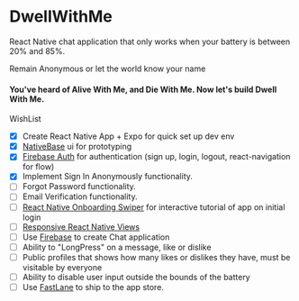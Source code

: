 # DwellWithMe

React Native chat application that only works when your battery is between 20% and 85%.

Remain Anonymous or let the world know your name

#### You've heard of Alive With Me, and Die With Me. Now let's build Dwell With Me.

WishList

-   [x] Create React Native App + Expo for quick set up dev env
-   [x] [NativeBase](https://nativebase.io/) ui for prototyping
-   [x] [Firebase Auth](https://www.youtube.com/watch?v=9GX96dqumRs) for authentication (sign up, login, logout, react-navigation for flow)
-   [x] Implement Sign In Anonymously functionality.
-   [ ] Forgot Password functionality.
-   [ ] Email Verification functionality.
-   [ ] [React Native Onboarding Swiper](https://www.npmjs.com/package/react-native-onboarding-swiper) for interactive tutorial of app on initial login
-   [ ] [Responsive React Native Views](https://medium.com/react-native-training/build-responsive-react-native-views-for-any-device-and-support-orientation-change-1c8beba5bc23)
-   [ ] Use [Firebase](https://blog.expo.io/how-to-build-a-chat-app-with-react-native-3ef8604ebb3c) to create Chat application
-   [ ] Ability to "LongPress" on a message, like or dislike
-   [ ] Public profiles that shows how many likes or dislikes they have, must be visitable by
        everyone
-   [ ] Ability to disable user input outside the bounds of the battery
-   [ ] Use [FastLane](https://docs.fastlane.tools/getting-started/cross-platform/react-native/) to ship to the app store.
